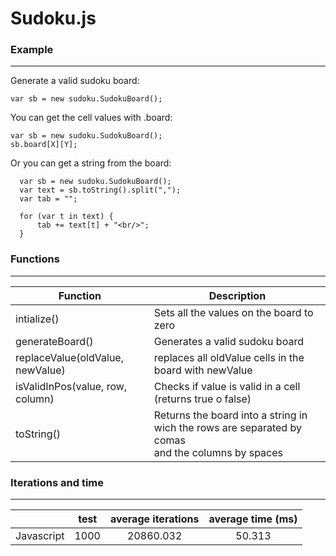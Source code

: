# Sudoku.js
### Example
------
Generate a valid sudoku board:

`var sb = new sudoku.SudokuBoard();`

 You can get the cell values with .board:

```
var sb = new sudoku.SudokuBoard();
sb.board[X][Y];
```

Or you can get a string from the board:
```
  var sb = new sudoku.SudokuBoard();
  var text = sb.toString().split(",");
  var tab = "";
  
  for (var t in text) {
      tab += text[t] + "<br/>";
  }
```



### Functions
------
| Function                         						| Description                                                                                      |
|-------------------------------------------------------|--------------------------------------------------------------------------------------------------|
| intialize()                      						| Sets all the values on the board to zero                                                                           |
| generateBoard()                  						| Generates a valid sudoku board                                                                    |
| replaceValue(oldValue, newValue) 						| replaces all oldValue cells in the board with newValue                                            |
| isValidInPos(value, row, column) 						| Checks if value is valid in a cell (returns true o false)                                         |
| toString()                       						| Returns the board into a string in wich the rows are separated by comas<br/> and the columns by spaces |

### Iterations and time
------

|            | test | average iterations | average time (ms) |
|------------:|------|:--------------------:|:--------------:|
| Javascript | 1000 |      20860.032     | 50.313       |


